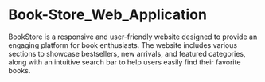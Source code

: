 # Book-Store_Web_Application
BookStore is a responsive and user-friendly website designed to provide an engaging platform for book enthusiasts. The website includes various sections to showcase bestsellers, new arrivals, and featured categories, along with an intuitive search bar to help users easily find their favorite books.
